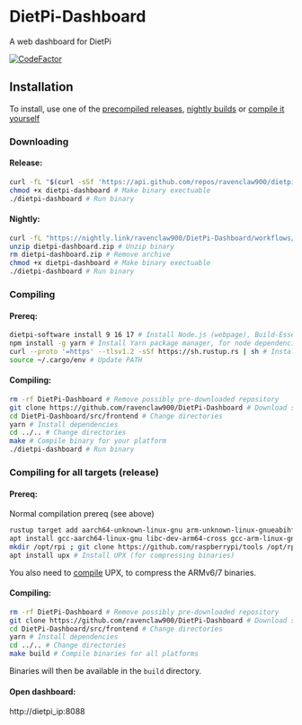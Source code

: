 # DietPi-Dashboard
A web dashboard for DietPi

[![CodeFactor](https://www.codefactor.io/repository/github/ravenclaw900/dietpi-dashboard/badge/main)](https://www.codefactor.io/repository/github/ravenclaw900/dietpi-dashboard/overview/main)

## Installation
To install, use one of the [precompiled releases](#release), [nightly builds](#nightly) or [compile it yourself](#compiling)

### Downloading
#### Release:

```sh
curl -fL "$(curl -sSf 'https://api.github.com/repos/ravenclaw900/dietpi-dashboard/releases/latest' | mawk -F\" "/\"browser_download_url\": \".*dietpi-dashboard-$G_HW_ARCH_NAME\"/{print \$4}")" -o dietpi-dashboard # Download latest binary for current architecture
chmod +x dietpi-dashboard # Make binary exectuable
./dietpi-dashboard # Run binary
```

#### Nightly:

```sh
curl -fL "https://nightly.link/ravenclaw900/DietPi-Dashboard/workflows/push-build/main/dietpi-dashboard-$G_HW_ARCH_NAME.zip" -o dietpi-dashboard.zip # Download latest nightly build for current architecture
unzip dietpi-dashboard.zip # Unzip binary
rm dietpi-dashboard.zip # Remove archive
chmod +x dietpi-dashboard # Make binary exectuable
./dietpi-dashboard # Run binary
```


### Compiling
#### Prereq:

```sh
dietpi-software install 9 16 17 # Install Node.js (webpage), Build-Essential (make and gcc), and Git (git clone), respectively
npm install -g yarn # Install Yarn package manager, for node dependencies
curl --proto '=https' --tlsv1.2 -sSf https://sh.rustup.rs | sh # Install Rust (backend)
source ~/.cargo/env # Update PATH
```

#### Compiling:

```sh
rm -rf DietPi-Dashboard # Remove possibly pre-downloaded repository
git clone https://github.com/ravenclaw900/DietPi-Dashboard # Download source code
cd DietPi-Dashboard/src/frontend # Change directories
yarn # Install dependencies
cd ../.. # Change directories
make # Compile binary for your platform
./dietpi-dashboard # Run binary
```

### Compiling for all targets (release)
#### Prereq:

Normal compilation prereq (see above)
```sh
rustup target add aarch64-unknown-linux-gnu arm-unknown-linux-gnueabihf armv7-unknown-linux-gnueabihf x86_64-unknown-linux-gnu # Add Rust standard libraries
apt install gcc-aarch64-linux-gnu libc-dev-arm64-cross gcc-arm-linux-gnueabihf libc6-dev-armhf-cross gcc-x86-64-linux-gnu libc6-dev-amd64-cross # Install cross-compiling toolchains
mkdir /opt/rpi ; git clone https://github.com/raspberrypi/tools /opt/rpi # Install Raspberry Pi cross-compiling toolchain
apt install upx # Install UPX (for compressing binaries)
```
You also need to  [compile](https://github.com/upx/upx/blob/devel/README.SRC) UPX, to compress the ARMv6/7 binaries.

#### Compiling:

```sh
rm -rf DietPi-Dashboard # Remove possibly pre-downloaded repository
git clone https://github.com/ravenclaw900/DietPi-Dashboard # Download source code
cd DietPi-Dashboard/src/frontend # Change directories
yarn # Install dependencies
cd ../.. # Change directories
make build # Compile binaries for all platforms
```
Binaries will then be available in the `build` directory.

#### Open dashboard:
http://dietpi_ip:8088

